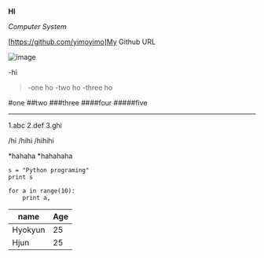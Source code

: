 **HI**

*Computer System*

[https://github.com/yimoyimo]My Github URL

![image](http://i.imgur.com/iU1SwYe.gif)

-hi
>-one ho
>-two ho
>-three ho

#one
##two
###three
####four
#####five

---------

1.abc
2.def
3.ghi

/hi
/hihi
/hihihi

*hahaha
*hahahaha

```{.python}
s = "Python programing"
print s

for a in range(10):
	print a,

```

name     | Age
-----   | -----
Hyokyun| 25
Hjun   | 25



